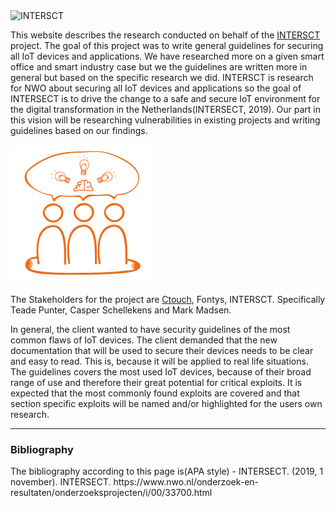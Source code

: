 
<img src="/assets/images/intersectlogo.png" alt="INTERSCT" class="logoIntersect">

This website describes the research conducted on behalf of the [INTERSCT](https://intersct.nl/) project.
The goal of this project was to write general guidelines for securing all IoT devices and applications.
We have researched more on a given smart office and smart industry case but we the guidelines are written more in general but based on the specific research we did.
INTERSCT is research for NWO about securing all IoT devices and applications so the goal of INTERSECT is to drive the change to a safe and secure IoT environment for the digital transformation in the Netherlands(INTERSECT, 2019).
Our part in this vision will be researching vulnerabilities in existing projects and writing guidelines based on our findings.


<img src="/assets/images/stakeholder.png" alt="INTERSCT" class="stakeholder" >


The Stakeholders for the project are [Ctouch](https://ctouch.eu/en), Fontys, INTERSCT. Specifically Teade Punter, Casper Schellekens and Mark Madsen.

In general, the client wanted to have security guidelines of the most common flaws of IoT devices.
The client demanded that the new documentation that will be used to secure their devices needs to be clear and easy to read.
This is, because it will be applied to real life situations.
The guidelines covers the most used IoT devices, because of their broad range of use and therefore their great potential for critical exploits.
It is expected that the most commonly found exploits are covered and that section specific exploits will be named and/or highlighted for the users own research.

<hr>

### Bibliography 

<p class="align-left"> The bibliography according to this page is(APA style)
- INTERSECT. (2019, 1 november). INTERSECT. https://www.nwo.nl/onderzoek-en-resultaten/onderzoeksprojecten/i/00/33700.html 
</p>
